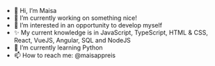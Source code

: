 <!--
**maisappreis/maisappreis** is a ✨ _special_ ✨ repository because its `README.md` (this file) appears on your GitHub profile.

Here are some ideas to get you started:
- 🌱 I’m currently learning ...
- 👯 I’m looking to collaborate on ...
- 🤔 I’m looking for help with ...
- 💬 Ask me about ...
- 😄 Pronouns: ...
- ⚡ Fun fact: ...
-->

- 👋 Hi, I’m Maisa
- 🔭 I’m currently working on something nice!
- 👀 I’m interested in an opportunity to develop myself
- ✨ My current knowledge is in JavaScript, TypeScript, HTML & CSS, React, VueJS, Angular, SQL and NodeJS
- 🌱 I’m currently learning Python
- 📫 How to reach me: @maisappreis

